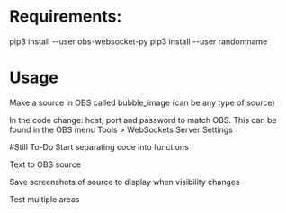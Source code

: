 # Requirements:
pip3 install --user obs-websocket-py
pip3 install --user randomname

# Usage
Make a source in OBS called bubble_image (can be any type of source)

In the code change: host, port and password to match OBS. 
This can be found in the OBS menu Tools > WebSockets Server Settings

#Still To-Do
Start separating code into functions

Text to OBS source

Save screenshots of source to display when visibility changes

Test multiple areas
